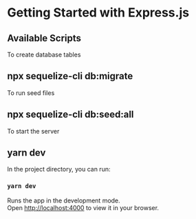 # Getting Started with Express.js



## Available Scripts

To create database tables 
## npx sequelize-cli db:migrate

To run seed files
## npx sequelize-cli db:seed:all

To start the server
## yarn dev
In the project directory, you can run:

### `yarn dev`

Runs the app in the development mode.\
Open [http://localhost:4000](http://localhost:4000) to view it in your browser.
